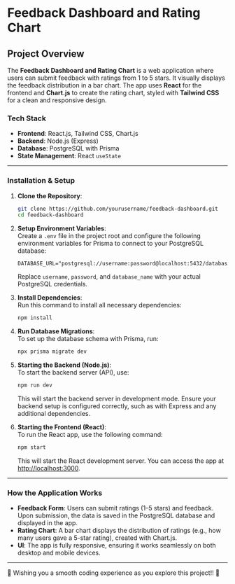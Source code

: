 ﻿# Feedback Dashboard and Rating Chart

## Project Overview
The **Feedback Dashboard and Rating Chart** is a web application where users can submit feedback with ratings from 1 to 5 stars. It visually displays the feedback distribution in a bar chart. The app uses **React** for the frontend and **Chart.js** to create the rating chart, styled with **Tailwind CSS** for a clean and responsive design.

### Tech Stack
- **Frontend**: React.js, Tailwind CSS, Chart.js
- **Backend**: Node.js (Express)
- **Database**: PostgreSQL with Prisma
- **State Management**: React `useState`

---

### Installation & Setup

1. **Clone the Repository**:
    ```bash
    git clone https://github.com/yourusername/feedback-dashboard.git
    cd feedback-dashboard
    ```

2. **Setup Environment Variables**:  
   Create a `.env` file in the project root and configure the following environment variables for Prisma to connect to your PostgreSQL database:
    ```env
    DATABASE_URL="postgresql://username:password@localhost:5432/database_name"
    ```
   Replace `username`, `password`, and `database_name` with your actual PostgreSQL credentials.

3. **Install Dependencies**:  
   Run this command to install all necessary dependencies:
    ```bash
    npm install
    ```

4. **Run Database Migrations**:  
   To set up the database schema with Prisma, run:
    ```bash
    npx prisma migrate dev
    ```

5. **Starting the Backend (Node.js)**:  
   To start the backend server (API), use:
    ```bash
    npm run dev
    ```
   This will start the backend server in development mode. Ensure your backend setup is configured correctly, such as with Express and any additional dependencies.

6. **Starting the Frontend (React)**:  
   To run the React app, use the following command:
    ```bash
    npm start
    ```
   This will start the React development server. You can access the app at [http://localhost:3000](http://localhost:3000).

---

### How the Application Works

- **Feedback Form**: Users can submit ratings (1–5 stars) and feedback. Upon submission, the data is saved in the PostgreSQL database and displayed in the app.
- **Rating Chart**: A bar chart displays the distribution of ratings (e.g., how many users gave a 5-star rating), created with Chart.js.
- **UI**: The app is fully responsive, ensuring it works seamlessly on both desktop and mobile devices.

---

🌿 Wishing you a smooth coding experience as you explore this project!! 🌊
